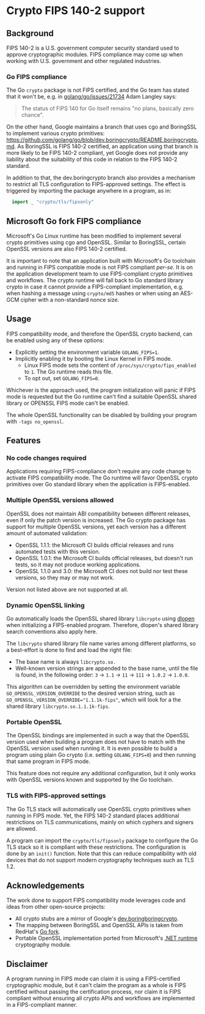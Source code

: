 # Crypto FIPS 140-2 support

## Background

FIPS 140-2 is a U.S. government computer security standard used to approve cryptographic modules. FIPS compliance may come up when working with U.S. government and other regulated industries.

### Go FIPS compliance

The Go `crypto` package is not FIPS certified, and the Go team has stated that it won't be, e.g. in [golang/go/issues/21734](https://github.com/golang/go/issues/21734#issuecomment-326980213) Adam Langley says:

> The status of FIPS 140 for Go itself remains "no plans, basically zero chance".

On the other hand, Google maintains a branch that uses cgo and BoringSSL to implement various crypto primitives: https://github.com/golang/go/blob/dev.boringcrypto/README.boringcrypto.md. As BoringSSL is FIPS 140-2 certified, an application using that branch is more likely to be FIPS 140-2 compliant, yet Google does not provide any liability about the suitability of this code in relation to the FIPS 140-2 standard.

In addition to that, the dev.boringcrypto branch also provides a mechanism to restrict all TLS configuration to FIPS-approved settings. The effect is triggered by importing the package anywhere in a program, as in:

```go
  import _ "crypto/tls/fipsonly"
```

## Microsoft Go fork FIPS compliance

Microsoft's Go Linux runtime has been modified to implement several crypto primitives using cgo and OpenSSL. Similar to BoringSSL, certain OpenSSL versions are also FIPS 140-2 certified.

It is important to note that an application built with Microsoft's Go toolchain and running in FIPS compatible mode is not FIPS compliant _per-se_. It is on the application development team to use FIPS-compliant crypto primitives and workflows. The crypto runtime will fall back to Go standard library crypto in case it cannot provide a FIPS-compliant implementation, e.g. when hashing a message using `crypto/md5` hashes or when using an AES-GCM cipher with a non-standard nonce size.

## Usage

FIPS compatibility mode, and therefore the OpenSSL crypto backend, can be enabled using any of these options:

- Explicitly setting the environment variable `GOLANG_FIPS=1`.
- Implicitly enabling it by booting the Linux Kernel in FIPS mode.
  - Linux FIPS mode sets the content of `/proc/sys/crypto/fips_enabled` to `1`. The Go runtime reads this file.
  - To opt out, set `GOLANG_FIPS=0`.

Whichever is the approach used, the program initialization will panic if FIPS mode is requested but the Go runtime can't find a suitable OpenSSL shared library or OPENSSL FIPS mode can't be enabled.

The whole OpenSSL functionality can be disabled by building your program with `-tags no_openssl`.

## Features

### No code changes required

Applications requiring FIPS-compliance don't require any code change to activate FIPS compatibility mode. The Go runtime will favor OpenSSL crypto primitives over Go standard library when the application is FIPS-enabled.

### Multiple OpenSSL versions allowed

OpenSSL does not maintain ABI compatibility between different releases, even if only the patch version is increased. The Go crypto package has support for multiple OpenSSL versions, yet each version has a different amount of automated validation:

- OpenSSL 1.1.1: the Microsoft CI builds official releases and runs automated tests with this version.
- OpenSSL 1.0.1: the Microsoft CI builds official releases, but doesn't run tests, so it may not produce working applications.
- OpenSSL 1.1.0 and 3.0: the Microsoft CI does not build nor test these versions, so they may or may not work.

Version not listed above are not supported at all.

### Dynamic OpenSSL linking

Go automatically loads the OpenSSL shared library `libcrypto` using [dlopen](https://man7.org/linux/man-pages/man3/dlopen.3.html) when initializing a FIPS-enabled program. Therefore, dlopen's shared library search conventions also apply here.

The `libcrypto` shared library file name varies among different platforms, so a best-effort is done to find and load the right file:

- The base name is always `libcrypto.so.`
- Well-known version strings are appended to the base name, until the file is found, in the following order: `3` -> `1.1` -> `11` -> `111` -> `1.0.2` -> `1.0.0`.

This algorithm can be overridden by setting the environment variable `GO_OPENSSL_VERSION_OVERRIDE` to the desired version string, such as `GO_OPENSSL_VERSION_OVERRIDE="1.1.1k-fips"`, which will look for a the shared library `libcrypto.so.1.1.1k-fips`.

### Portable OpenSSL

The OpenSSL bindings are implemented in such a way that the OpenSSL version used when building a program does not have to match with the OpenSSL version used when running it. It is even possible to build a program using plain Go crypto (i.e. setting `GOLANG_FIPS=0`) and then running that same program in FIPS mode.

This feature does not require any additional configuration, but it only works with OpenSSL versions known and supported by the Go toolchain.

### TLS with FIPS-approved settings

The Go TLS stack will automatically use OpenSSL crypto primitives when running in FIPS mode. Yet, the FIPS 140-2 standard places additional restrictions on TLS communications, mainly on which cyphers and signers are allowed.

A program can import the `crypto/tls/fipsonly` package to configure the Go TLS stack so it is compliant with these restrictions. The configuration is done by an `init()` function. Note that this can reduce compatibility with old devices that do not support modern cryptography techniques such as TLS 1.2.

## Acknowledgements

The work done to support FIPS compatibility mode leverages code and ideas from other open-source projects:

- All crypto stubs are a mirror of Google's [dev.boringboringcrypto](https://github.com/golang/go/tree/dev.boringcrypto).
- The mapping between BoringSSL and OpenSSL APIs is taken from RedHat's [Go fork](https://pagure.io/go).
- Portable OpenSSL implementation ported from Microsoft's [.NET runtime](https://github.com/dotnet/runtime) cryptography module.

## Disclaimer

A program running in FIPS mode can claim it is using a FIPS-certified cryptographic module, but it can't claim the program as a whole is FIPS certified without passing the certification process, nor claim it is FIPS compliant without ensuring all crypto APIs and workflows are implemented in a FIPS-compliant manner.
